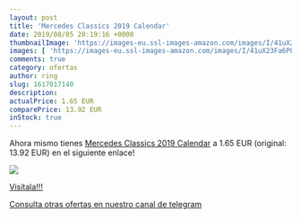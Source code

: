 ```yaml
---
layout: post
title: 'Mercedes Classics 2019 Calendar'
date: 2019/08/05 20:19:16 +0000
thumbnailImage: 'https://images-eu.ssl-images-amazon.com/images/I/41uX23Fa6PL._SL200_.jpg'
images: [ 'https://images-eu.ssl-images-amazon.com/images/I/41uX23Fa6PL._SL200_.jpg' ]
comments: true
category: ofertas
author: ring
slug: 1617017140
description:
actualPrice: 1.65 EUR
comparePrice: 13.92 EUR
inStock: true
---
```


Ahora mismo tienes [Mercedes Classics 2019 Calendar](https://www.amazon.com/dp/1617017140/?tag=redken08-20) a 1.65 EUR (original: 13.92 EUR) en el siguiente enlace!

[![](https://images-eu.ssl-images-amazon.com/images/I/41uX23Fa6PL._SL200_.jpg)](https://www.amazon.com/dp/1617017140/?tag=redken08-20)

[Visítala!!!](https://www.amazon.com/dp/1617017140/?tag=redken08-20)

[Consulta otras ofertas en nuestro canal de telegram](https://t.me/s/ofertas25)
